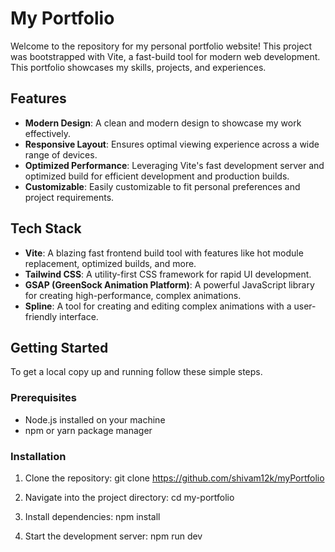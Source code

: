 # My Portfolio

Welcome to the repository for my personal portfolio website! This project was bootstrapped with Vite, a fast-build tool for modern web development. This portfolio showcases my skills, projects, and experiences.

## Features

- **Modern Design**: A clean and modern design to showcase my work effectively.
- **Responsive Layout**: Ensures optimal viewing experience across a wide range of devices.
- **Optimized Performance**: Leveraging Vite's fast development server and optimized build for efficient development and production builds.
- **Customizable**: Easily customizable to fit personal preferences and project requirements.

## Tech Stack

- **Vite**: A blazing fast frontend build tool with features like hot module replacement, optimized builds, and more.
- **Tailwind CSS**: A utility-first CSS framework for rapid UI development.
- **GSAP (GreenSock Animation Platform)**: A powerful JavaScript library for creating high-performance, complex animations.
- **Spline**: A tool for creating and editing complex animations with a user-friendly interface.

## Getting Started

To get a local copy up and running follow these simple steps.

### Prerequisites

- Node.js installed on your machine
- npm or yarn package manager

### Installation

1. Clone the repository:
   git clone https://github.com/shivam12k/myPortfolio

2. Navigate into the project directory:
    cd my-portfolio

3. Install dependencies:
    npm install
   
5. Start the development server:
    npm run dev
